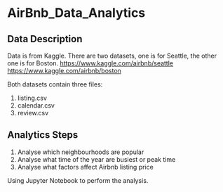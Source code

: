 # AirBnb_Data_Analytics

## Data Description
Data is from Kaggle. There are two datasets, one is for Seattle, the other one is for Boston.
https://www.kaggle.com/airbnb/seattle
https://www.kaggle.com/airbnb/boston

Both datasets contain three files: 
1. listing.csv 
2. calendar.csv 
3. review.csv

## Analytics Steps
1. Analyse which neighbourhoods are popular
2. Analyse what time of the year are busiest or peak time
3. Analyse what factors affect Airbnb listing price

Using Jupyter Notebook to perform the analysis.
